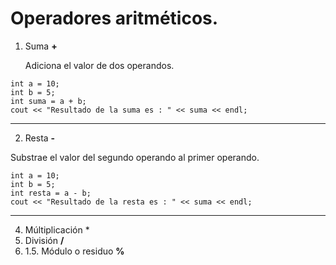# Operadores aritméticos.

1. Suma **+**

   Adiciona el valor de dos operandos.

```cplusplus
int a = 10;
int b = 5;
int suma = a + b;
cout << "Resultado de la suma es : " << suma << endl;
```
___
2. Resta **-**

Substrae el valor del segundo operando al primer operando.

```cplusplus
int a = 10;
int b = 5;
int resta = a - b;
cout << "Resultado de la resta es : " << suma << endl;
```
___

4.  Múltiplicación *
5.  División **/**
6.  1.5\. Módulo o residuo **%**
